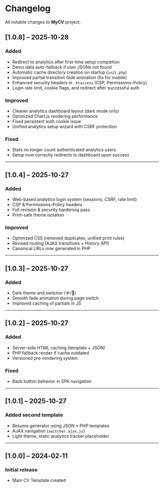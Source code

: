 # Changelog

All notable changes to **MyCV** project.

## [1.0.8] – 2025‑10‑28
### Added
- Redirect to analytics after first-time setup completion
- Demo data auto-fallback if user JSONs not found
- Automatic cache directory creation on startup (`init.php`)
- Improved partial transition fade animation (fix for mobile)
- Enhanced security headers in `.htaccess` (CSP, Permissions-Policy)
- Login rate limit, cookie flags, and redirect after successful auth

### Improved
- Cleaner analytics dashboard layout (dark mode only)
- Optimized Chart.js rendering performance
- Fixed persistent auth cookie issue
- Unified analytics setup wizard with CSRF protection

### Fixed
- Stats no longer count authenticated analytics users
- Setup now correctly redirects to dashboard upon success

---

## [1.0.4] – 2025‑10‑27
### Added
- Web-based analytics login system (sessions, CSRF, rate limit)
- CSP & Permissions-Policy headers
- Full revision & security hardening pass
- Print-safe theme isolation

### Improved
- Optimized CSS (removed duplicates, unified print rules)
- Revised routing (AJAX transitions + History API)
- Canonical URLs now generated in PHP

---

## [1.0.3] – 2025‑10‑27
### Added
- Dark theme and switcher (☀️/🌙)
- Smooth fade animation during page switch
- Improved caching of partials in JS

---

## [1.0.2] – 2025‑10‑27
### Added
- Server-side HTML caching (template + JSON)
- PHP fallback render if cache outdated
- Versioned pre-rendering system

### Fixed
- Back button behavior in SPA navigation

---

## [1.0.1] – 2025‑10‑27
### Added second template
- Resume generator using JSON + PHP templates
- AJAX navigation (`switcher.ajax.js`)
- Light theme, static analytics tracker placeholder

---

## [1.0.0] – 2024‑02‑11
### Initial release
- Main CV Template created